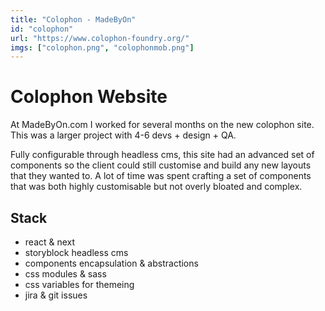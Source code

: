 ```yaml
---
title: "Colophon - MadeByOn"
id: "colophon"
url: "https://www.colophon-foundry.org/"
imgs: ["colophon.png", "colophonmob.png"]
---
```


# Colophon Website

At MadeByOn.com I worked for several months on the new colophon site. This was a larger project with 4-6 devs + design + QA.

Fully configurable through headless cms, this site had an advanced set of components so the client could still customise and build any new layouts that they wanted to. A lot of time was spent crafting a set of components that was both highly customisable but not overly bloated and complex.

## Stack

- react & next
- storyblock headless cms
- components encapsulation & abstractions
- css modules & sass
- css variables for themeing
- jira & git issues
